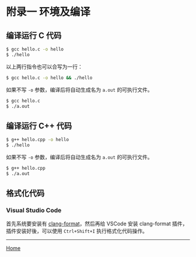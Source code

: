 # 附录一 环境及编译

## 编译运行 C 代码

```bash
$ gcc hello.c -o hello
$ ./hello
```

以上两行指令也可以合写为一行：

```bash
$ gcc hello.c -o hello && ./hello
```

如果不写 `-o` 参数，编译后将自动生成名为 `a.out` 的可执行文件。

```bash
$ gcc hello.c
$ ./a.out
```

## 编译运行 C++ 代码

```bash
$ g++ hello.cpp -o hello
$ ./hello
```

如果不写 `-o` 参数，编译后将自动生成名为 `a.out` 的可执行文件。

```bash
$ g++ hello.cpp
$ ./a.out
```

## 格式化代码

### Visual Studio Code

首先系统要安装有 [clang-format](http://www.codepool.biz/vscode-format-c-code-windows-linux.html)，然后再给 VSCode 安装 clang-format 插件，插件安装好後，可以使用 `Ctrl+Shift+I` 执行格式化代码操作。

---

[Home](SUMMARY.md)